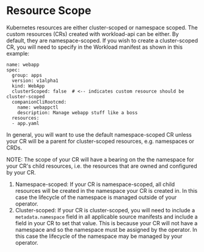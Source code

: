 # Resource Scope

Kubernetes resources are either cluster-scoped or namespace scoped.  The custom
resources (CRs) created with workload-api can be either.  By default, they are
namespace-scoped.  If you wish to create a cluster-scoped CR, you
will need to specify in the Workload manifest as shown in this example:

    name: webapp
    spec:
      group: apps
      version: v1alpha1
      kind: WebApp
      clusterScoped: false  # <-- indicates custom resource should be cluster-scoped
      companionCliRootcmd:
        name: webappctl
        description: Manage webapp stuff like a boss
      resources:
      - app.yaml


In general, you will want to use the default namespace-scoped CR
unless your CR will be a parent for cluster-scoped resources, e.g. namespaces or
CRDs.

NOTE: The scope of your CR will have a bearing on the the
namespace for your CR's child resources, i.e. the resources that are owned and
configured by your CR.
1. Namespace-scoped: If your CR is namespace-scoped, all child resources will be
   created in the namespace your CR is created in.  In this case the lifecycle
   of the namespace is managed outside of your operator.
2. Cluster-scoped: If your CR is cluster-scoped, you will need to include a
   `metadata.namespace` field in all applicable source manifests and include a
   field in your CR to set that value.  This is because your CR will not have a namespace
   and so the namespace must be assigned by the operator.  In this case the
   lifecycle of the namespace may be managed by your operator.

